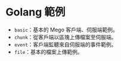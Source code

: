 # Golang 範例

* `basic`：基本的 Mego 客戶端、伺服端範例。
* `chunk`：從客戶端以區塊上傳檔案至伺服端。
* `event`：客戶端監聽來自伺服端的事件範例。
* `file`：基本的檔案上傳範例。